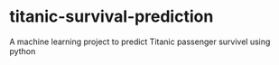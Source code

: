 # titanic-survival-prediction
A machine learning project to predict Titanic passenger survivel using python
